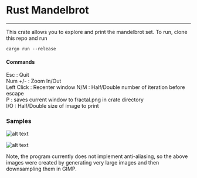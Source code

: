 # Rust Mandelbrot
---
This crate allows you to explore and print the mandelbrot set.
To run, clone this repo and run 
    
    cargo run --release
    


#### Commands

Esc :          Quit  
Num +/- : Zoom In/Out  
Left Click : Recenter window
N/M : Half/Double number of iteration before escape  
P : saves current window to fractal.png in crate directory  
I/O : Half/Double size of image to print
 
### Samples

![alt text](https://github.com/Rusty-Ramsey/samples/sample1.jpg)

![alt text](https://github.com/Rusty-Ramsey/samples/sample2.jpg)

Note, the program currently does not implement anti-aliasing, so the above images were created by generating very large images and then downsampling them in GIMP.